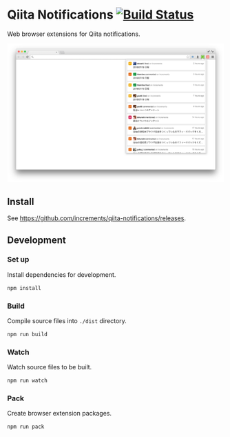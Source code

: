 # Qiita Notifications [![Build Status](https://travis-ci.org/increments/qiita-notifications.svg?branch=master)](https://travis-ci.org/increments/qiita-notifications)
Web browser extensions for Qiita notifications.

![screenshot](/images/screenshot.png)

## Install
See https://github.com/increments/qiita-notifications/releases.

## Development
### Set up
Install dependencies for development.

```sh
npm install
```

### Build
Compile source files into `./dist` directory.

```sh
npm run build
```

### Watch
Watch source files to be built.

```sh
npm run watch
```

### Pack
Create browser extension packages.

```sh
npm run pack
```
